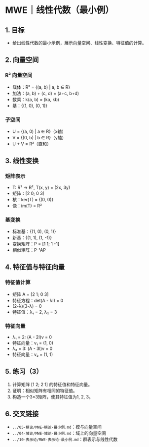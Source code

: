 # MWE｜线性代数（最小例）

## 1. 目标

- 给出线性代数的最小示例，展示向量空间、线性变换、特征值的计算。

## 2. 向量空间

### R² 向量空间

- 载体：R² = {(a, b) | a, b ∈ R}
- 加法：(a, b) + (c, d) = (a+c, b+d)
- 数乘：k(a, b) = (ka, kb)
- 基：{(1, 0), (0, 1)}

### 子空间

- U = {(a, 0) | a ∈ R}（x轴）
- V = {(0, b) | b ∈ R}（y轴）
- U + V = R²（直和）

## 3. 线性变换

### 矩阵表示

- T: R² → R², T(x, y) = (2x, 3y)
- 矩阵：[2 0; 0 3]
- 核：ker(T) = {(0, 0)}
- 像：im(T) = R²

### 基变换

- 标准基：{(1, 0), (0, 1)}
- 新基：{(1, 1), (1, -1)}
- 变换矩阵：P = [1 1; 1 -1]
- 相似矩阵：P⁻¹AP

## 4. 特征值与特征向量

### 特征值计算

- 矩阵 A = [2 1; 0 3]
- 特征方程：det(A - λI) = 0
- (2-λ)(3-λ) = 0
- 特征值：λ₁ = 2, λ₂ = 3

### 特征向量

- λ₁ = 2: (A - 2I)v = 0
- 特征向量：v₁ = (1, 0)
- λ₂ = 3: (A - 3I)v = 0
- 特征向量：v₂ = (1, 1)

## 5. 练习（3）

1) 计算矩阵 [1 2; 2 1] 的特征值和特征向量。
2) 证明：相似矩阵有相同的特征值。
3) 构造一个3×3矩阵，使其特征值为1, 2, 3。

## 6. 交叉链接

- `../05-模论/MWE-模论-最小例.md`：模与向量空间
- `../04-域论/MWE-域论-最小例.md`：域上的向量空间
- `../10-表示论/MWE-表示论-最小例.md`：群表示与线性代数
